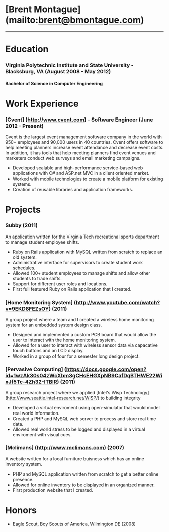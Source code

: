 # [Brent Montague] (mailto:brent@bmontague.com)
----------------

# Education
### Virginia Polytechnic Institute and State University - Blacksburg, VA (August 2008 - May 2012)
#### Bachelor of Science in __Computer Engineering__

# Work Experience
### [Cvent] (http://www.cvent.com) - Software Engineer (June 2012 - Present)
Cvent is the largest event management software company in the world with 950+ employees and 90,000 users in 40 countries. Cvent offers software to help meeting planners increase event attendance and decrease event costs. In addition, it has tools that help meeting planners find event venues and marketers conduct web surveys and email marketing campaigns.
* Developed scalable and high-performance service-based web applications with C# and ASP.net MVC in a client oriented market.
* Worked with mobile technologies to create a mobile platform for existing systems.
* Creation of reusable libraries and application frameworks.

# Projects
### Subby (2011)
An application written for the Virginia Tech recreational sports department to manage student employee shifts. 
* Ruby on Rails application with MySQL written from scratch to replace an old system.
* Administrative interface for supervisors to create student work schedules.
* Allowed 100+ student employees to manage shifts and allow other students to trade shifts.
* Support for different user roles and locations.
* First full featured Ruby on Rails application that I created.

### [Home Monitoring System] (http://www.youtube.com/watch?v=9EKD8FEZsOY) (2011)
A group project where a team and I created a wireless home monitoring system for an embedded system design class.
* Designed and implemented a custom PCB board that would allow the user to interact with the home monitoring system.
* Allowed for a user to interact with wireless sensor data via capacative touch buttons and an LCD display.
* Worked in a group of four for a semester long design project.

### [Pervasive Computing] (https://docs.google.com/open?id=1wzAk30s04zWcXbm3gCHsEHGXpNB9CafDqBTHWE22WixJf5Tc-4Zh32-ITBlR) (2011)
A group research project where we applied [Intel's Wisp Technology] (http://www.seattle.intel-research.net/WISP/) to building integrity
* Developed a virtual enviroment using open-simulator that would model real world information.
* Created a PHP and MySQL web server to process and store real time data.
* Allowed real world stress to be logged and displayed in a virtual enviroment with visual cues.

### [Mclimans] (http://www.mclimans.com) (2007)
A website written for a local furniture buisness which has an online inventory system.
* PHP and MySQL application written from scratch to get a better online presence.
* Allowed for online inventory to be displayed in an organized manner.
* First production website that I created.

# Honors
* Eagle Scout, Boy Scouts of America, Wilmington DE (2008)
